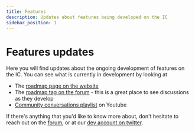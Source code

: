 ```yaml
---
title: Features
description: Updates about features being developed on the IC
sidebar_position: 1
---
```


# Features updates

Here you will find updates about the ongoing development of features on the IC. You can see what is currently in development by looking at
- The [roadmap page on the website](/roadmap/)
- The [roadmap tag on the forum](https://forum.dfinity.org/c/roadmap/29) - this is a great place to see discussions as they develop
- [Community conversations playlist](https://youtube.com/playlist?list=PLuhDt1vhGcrdQu9Hw8eLDV9OTZXE5lklI) on Youtube

If there's anything that you'd like to know more about, don't hesitate to reach out on the [forum](https://forum.dfinity.org/), or at our [dev account on twitter](https://twitter.com/DFINITYDev). 